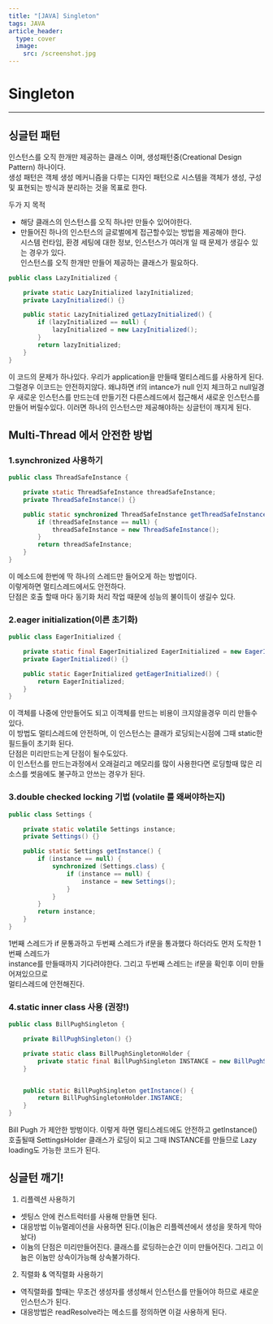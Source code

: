 ```yaml
---
title: "[JAVA] Singleton"
tags: JAVA
article_header:
  type: cover
  image:
    src: /screenshot.jpg
---
```


# Singleton 
---	
## 싱글턴 패턴
인스턴스를 오직 한개만 제공하는 클래스 이며, 생성패턴중(Creational Design Pattern) 하나이다.<br>
생성 패턴은 객체 생성 메커니즘을 다루는 디자인 패턴으로 시스템을 객체가 생성, 구성 및 표현되는 방식과 분리하는 것을 목표로 한다.<br>


두가 지 목적
- 해당 클래스의 인스턴스를 오직 하나만 만들수 있어야한다.
- 만들어진 하나의 인스턴스의 글로벌에게 접근할수있는 방법을 제공해야 한다.<br> 
시스템 런타임, 환경 세팅에 대한 정보, 인스턴스가 여러개 일 때 문제가 생길수 있는 경우가 있다.<br>
  인스턴스를 오직 한개만 만들어 제공하는 클래스가 필요하다.


```java
public class LazyInitialized {

    private static LazyInitialized lazyInitialized;
    private LazyInitialized() {}

    public static LazyInitialized getLazyInitialized() {
        if (lazyInitialized == null) {
            lazyInitialized = new LazyInitialized();
        }
        return lazyInitialized;
    }
}
```
이 코드의 문제가 하나있다.
우리가 application을 만들때 멀티스레드를 사용하게 된다.
그럴경우 이코드는 안전하지않다.
왜냐하면 if의 intance가 null 인지 체크하고 null일경우 새로운 인스턴스를 만드는데 만들기전 다른스레드에서 접근해서
새로운 인스턴스를 만들어 버릴수있다. 이러면 하나의 인스턴스만 제공해야하는 싱글턴이 깨지게 된다.

## Multi-Thread 에서 안전한 방법 
### 1.synchronized 사용하기
```java
public class ThreadSafeInstance {

    private static ThreadSafeInstance threadSafeInstance;
    private ThreadSafeInstance() {}

    public static synchronized ThreadSafeInstance getThreadSafeInstance() {
        if (threadSafeInstance == null) {
            threadSafeInstance = new ThreadSafeInstance();
        }
        return threadSafeInstance;
    }
}
```
이 메소드에 한번에 딱 하나의 스레드만 들어오게 하는 방법이다.<br>
이렇게하면 멀티스레드에서도 안전하다.<br>
단점은 호출 할때 마다 동기화 처리 작업 때문에 성능의 불이득이 생길수 있다.

### 2.eager initialization(이른 초기화)

```java
public class EagerInitialized {

    private static final EagerInitialized EagerInitialized = new EagerInitialized();
    private EagerInitialized() {}

    public static EagerInitialized getEagerInitialized() {
        return EagerInitialized;
    }
}
```
이 객체를 나중에 안만들어도 되고 이객체를 만드는 비용이 크지않을경우 미리 만들수 있다.<br>
이 방법도 멀티스레드에 안전하며, 이 인스턴스는 클래가 로딩되는시점에 그때 static한 필드들이 초기화 된다.<br>
단점은 미리만드는게 단점이 될수도있다. <br>
이 인스턴스를 만드는과정에서 오래걸리고 메모리를 많이 사용한다면 로딩할때 많은 리소스를 썻음에도 불구하고 안쓰는 경우가 된다.<br>  

### 3.double checked locking 기법 (volatile 를 왜써야하는지)
```java
public class Settings {

    private static volatile Settings instance;
    private Settings() {}

    public static Settings getInstance() {
        if (instance == null) {
            synchronized (Settings.class) {
                if (instance == null) {
                    instance = new Settings();
                }
            }
        }
        return instance;
    }
}
```
1번째 스레드가 if 문통과하고 두번째 스레드가 if문을 통과했다 하더라도 먼저 도착한 1번째 스레드가<br> 
instance를 만들때까지 기다려야한다. 그리고 두번째 스레드는 if문을 확인후 이미 만들어져있으므로<br>
멀티스레드에 안전해진다.<br>

### 4.static inner class 사용 (권장!)
```java
public class BillPughSingleton {

    private BillPughSingleton() {}

    private static class BillPughSingletonHolder {
        private static final BillPughSingleton INSTANCE = new BillPughSingleton();
    }


    public static BillPughSingleton getInstance() {
        return BillPughSingletonHolder.INSTANCE;
    }
}
```
Bill Pugh 가 제안한 방벙이다. 이렇게 하면 멀티스레드에도 안전하고 
getInstance() 호출될때 SettingsHolder 클래스가 로딩이 되고
그때 INSTANCE를 만들므로 Lazy loading도 가능한 코드가 된다.

## 싱글턴 깨기!

1. 리플렉션 사용하기
- 셋팅스 안에 컨스트럭터를 사용해 만들면 된다.
- 대응방법 이뉴멀레이션을 사용하면 된다.(이늄은 리플렉션에서 생성을 못하게 막아놨다)
- 이늄의 단점은 미리만들어진다. 클래스를 로딩하는순간 이미 만들어진다. 그리고 이늄은 이늄만 상속이가능해 상속불가하다.
2. 직렬화 & 역직렬화 사용하기
- 역직렬화를 할때는 무조건 생성자를 생성해서 인스턴스를 만들어야 하므로 새로운 인스턴스가 된다.
- 대응방법은 readResolve라는 메소드를 정의하면 이걸 사용하게 된다.